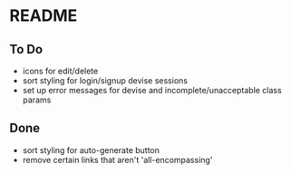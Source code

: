 # README

To Do
-----
- icons for edit/delete
- sort styling for login/signup devise sessions
- set up error messages for devise and incomplete/unacceptable class params

Done
-----
- sort styling for auto-generate button
- remove certain links that aren't 'all-encompassing'
